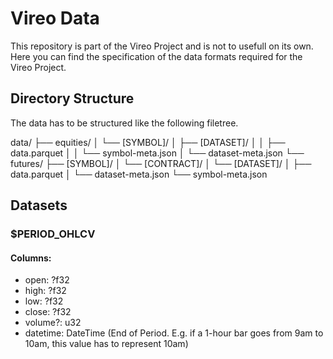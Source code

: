 # Vireo Data

This repository is part of the Vireo Project and is not to usefull on its own.
Here you can find the specification of the data formats required for the Vireo Project.

## Directory Structure
The data has to be structured like the following filetree.

data/
├── equities/
│   └── [SYMBOL]/
│       ├── [DATASET]/
│       │   ├── data.parquet
│       │   └── symbol-meta.json
│       └── dataset-meta.json
└── futures/
    ├── [SYMBOL]/
    │   └── [CONTRACT]/
    │       └── [DATASET]/
    │           ├── data.parquet
    │           └── dataset-meta.json
    └── symbol-meta.json

## Datasets
### $PERIOD_OHLCV
#### Columns:
- open: ?f32
- high: ?f32
- low: ?f32
- close: ?f32
- volume?: u32
- datetime: DateTime (End of Period. E.g. if a 1-hour bar goes from 9am to 10am, this value has to represent 10am)
